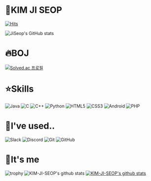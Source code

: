 # 👋KIM JI SEOP
[![Hits](https://hits.seeyoufarm.com/api/count/incr/badge.svg?url=https%3A%2F%2Fgithub.com%2FKim-Ji-Seop%2FOnline-Judge-Commit.git&count_bg=%2379C83D&title_bg=%23555555&icon=&icon_color=%23E7E7E7&title=hits&edge_flat=false)](https://hits.seeyoufarm.com)

![JiSeop's GitHub stats](https://github-readme-stats.vercel.app/api?username=JiSeop&show_icons=true&theme=radical)
# :fire:BOJ
[![Solved.ac
프로필](http://mazassumnida.wtf/api/generate_badge?boj=jskim2x)](https://solved.ac/jskim2x)

# :star:Skills 
![Java](https://img.shields.io/badge/Java-007396.svg?$style=for-the-badge&logo=Java&logoColor=white)
![C](https://img.shields.io/badge/C-FFDD00.svg?$style=for-the-badge&logo=C&logoColor=white)
![C++](https://img.shields.io/badge/C++-239120.svg?$style=for-the-badge&logo=CPLUSPLUS&logoColor=white)
![Python](https://img.shields.io/badge/Python-3776AB.svg?$style=for-the-badge&logo=Python&logoColor=white)
![HTML5](https://img.shields.io/badge/HTML5-E34F26.svg?$style=for-the-badge&logo=HTML5&logoColor=white)
![CSS3](https://img.shields.io/badge/CSS3-1572B6.svg?$style=for-the-badge&logo=CSS3&logoColor=white)
![Android](https://img.shields.io/badge/Android-3DDC84.svg?$style=for-the-badge&logo=Android&logoColor=white)
![PHP](https://img.shields.io/badge/PHP-777BB4.svg?$style=for-the-badge&logo=PHP&logoColor=white)

# :raised_hands:I've used..
![Slack](https://img.shields.io/badge/Slack-4A154B.svg?$style=for-the-badge&logo=Slack&logoColor=white)
![Discord](https://img.shields.io/badge/Discord-5865F2.svg?$style=for-the-badge&logo=Discord&logoColor=white)
![Git](https://img.shields.io/badge/Git-F05032.svg?$style=for-the-badge&logo=Git&logoColor=white)
![GitHub](https://img.shields.io/badge/GitHub-181717.svg?$style=for-the-badge&logo=GitHub&logoColor=white)

# :man:It's me
![trophy](https://github-profile-trophy.vercel.app/?username=KIM-JI-SEOP)
![KIM-JI-SEOP's github stats](https://github-readme-stats.vercel.app/api?username=KIM-JI-SEOP&show_icons=true)
[![KIM-JI-SEOP's github stats](https://github-readme-stats.vercel.app/api/top-langs/?username=KIM-JI-SEOP&show_icons=true&hide_border=true&title_color=004386&icon_color=004386&layout=compact)](https://github.com/KIM-JI-SEOP)
